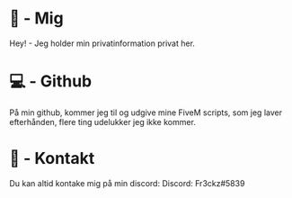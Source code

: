 # 📄 - Mig
Hey! - Jeg holder min privatinformation privat her.

# 💻 - Github
På min github, kommer jeg til og udgive mine FiveM scripts, som jeg laver efterhånden, flere ting udelukker jeg ikke kommer.

# 📡 - Kontakt
Du kan altid kontake mig på min discord:
Discord: Fr3ckz#5839
